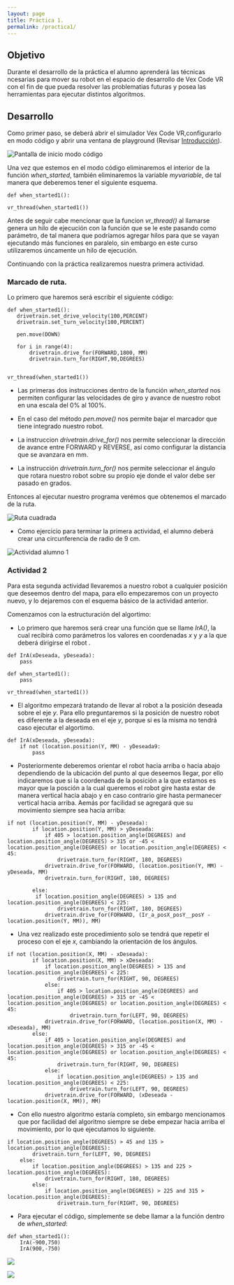 ```yaml
---
layout: page
title: Práctica 1.
permalink: /practica1/
---
```


## Objetivo
Durante el desarrollo de la práctica el alumno aprenderá las técnicas ncesarias para mover su robot en el espacio de desarrollo de Vex Code VR con el fin de que pueda resolver las problematias futuras y posea las herramientas para ejecutar distintos algoritmos.

## Desarrollo

Como primer paso, se deberá abrir el simulador Vex Code VR,configurarlo en modo código y abrir una ventana de playground (Revisar [Introducción](https://yocoyani1.github.io/PracticasRoboticaMovil/introduccion)).

![Pantalla de inicio modo código](https://i.imgur.com/17uyy3g.jpg "Pantalla de inicio modo código")

Una vez que estemos en el modo código eliminaremos el interior de la función *when_started*, también eliminaremos la variable *myvariable*, de tal manera que deberemos tener el siguiente esquema.

~~~
def when_started1():

vr_thread(when_started1())
~~~

Antes de seguir cabe mencionar que la funcion *vr_thread()* al llamarse genera un hilo de ejecución con la función que se le este pasando como parámetro, de tal manera que podríamos agregar hilos para que se vayan ejecutando más funciones en paralelo, sin embargo en este curso utilizaremos úncamente un hilo de ejecución.

Continuando con la práctica realizaremos nuestra primera actividad.

### Marcado de ruta.

Lo primero que haremos será escribir el siguiente código:
~~~
def when_started1():
   drivetrain.set_drive_velocity(100,PERCENT)
   drivetrain.set_turn_velocity(100,PERCENT)

   pen.move(DOWN)

   for i in range(4):
       drivetrain.drive_for(FORWARD,1800, MM)
       drivetrain.turn_for(RIGHT,90,DEGREES)


vr_thread(when_started1())
~~~

- Las primeras dos instrucciones dentro de la función *when_started* nos permiten configurar las velocidades de giro y avance de nuestro robot en una escala del 0% al 100%.

- En el caso del método *pen.move()* nos permite bajar el marcador que tiene integrado nuestro robot.

- La instruccion *drivetrain.drive_for()* nos permite seleccionar la dirección de avance entre FORWARD y REVERSE, así como configurar la distancia que se avanzara en mm.

- La instrucción *drivetrain.turn_for()* nos permite seleccionar el ángulo que rotara nuestro robot sobre su propio eje donde el valor debe ser pasado en grados.

Entonces al ejecutar nuestro programa verémos que obtenemos el marcado de la ruta.

![Ruta cuadrada](https://i.imgur.com/07JTanC.jpg "Primer ruta")

- Como ejercicio para terminar la primera actividad, el alumno deberá crear una circunferencia de radio de 9 cm.

![Actividad alumno 1](https://i.imgur.com/tqduxN4.jpg "Actividad alumno 1")

### Actividad 2

Para esta segunda actividad llevaremos a nuestro robot a cualquier posición que deseemos dentro del mapa, para ello empezaremos con un proyecto nuevo, y lo dejaremos con el esquema básico de la actividad anterior.

Comenzamos con la estructuración del algortimo:

- Lo primero que haremos será crear una función que se llame *IrA()*, la cual recibirá como parámetros los valores en coordenadas *x* y *y* a la que deberá dirigirse el robot .

~~~
def IrA(xDeseada, yDeseada):
    pass

def when_started1():
    pass

vr_thread(when_started1())
~~~

- El algoritmo empezará tratando de llevar al robot a la posición deseada sobre el eje *y*. Para ello preguntaremos si la posición de nuestro robot es diferente a la deseada en el eje *y*, porque si es la misma no tendrá caso ejecutar el algortimo.

~~~
def IrA(xDeseada, yDeseada):
    if not (location.position(Y, MM) - yDeseada9:
        pass
~~~

- Posteriormente deberemos orientar el robot hacia arriba o hacia abajo dependiendo de la ubicación del punto al que deseemos llegar, por ello indicaremos que si la coordenada de la posición a la que estamos es mayor que la posción a la cual queremos el robot gire hasta estar de manera vertical hacia abajo y en caso contrario gire hasta permanecer vertical hacia arriba. Aemás por facilidad se agregará que su movimiento siempre sea hacia arriba:

~~~
if not (location.position(Y, MM) - yDeseada):
        if location.position(Y, MM) > yDeseada:
            if 405 > location.position_angle(DEGREES) and location.position_angle(DEGREES) > 315 or -45 < location.position_angle(DEGREES) or location.position_angle(DEGREES) < 45:
                drivetrain.turn_for(RIGHT, 180, DEGREES)
            drivetrain.drive_for(FORWARD, (location.position(Y, MM) - yDeseada, MM)
            drivetrain.turn_for(RIGHT, 180, DEGREES)

        else:
         if location.position_angle(DEGREES) > 135 and location.position_angle(DEGREES) < 225:
                drivetrain.turn_for(RIGHT, 180, DEGREES)
            drivetrain.drive_for(FORWARD, (Ir_a_posX_posY__posY - location.position(Y, MM)), MM)
~~~

- Una vez realizado este procedimiento solo se tendrá que repetir el proceso con el eje *x*, cambiando la orientación de los ángulos.

~~~
if not (location.position(X, MM) - xDeseada):
        if location.position(X, MM) > xDeseada:
            if location.position_angle(DEGREES) > 135 and location.position_angle(DEGREES) < 225:
                drivetrain.turn_for(RIGHT, 90, DEGREES)
            else:
                if 405 > location.position_angle(DEGREES) and location.position_angle(DEGREES) > 315 or -45 < location.position_angle(DEGREES) or location.position_angle(DEGREES) < 45:
                    drivetrain.turn_for(LEFT, 90, DEGREES)
            drivetrain.drive_for(FORWARD, (location.position(X, MM) - xDeseada), MM)
        else:
            if 405 > location.position_angle(DEGREES) and location.position_angle(DEGREES) > 315 or -45 < location.position_angle(DEGREES) or location.position_angle(DEGREES) < 45:
                drivetrain.turn_for(RIGHT, 90, DEGREES)
            else:
                if location.position_angle(DEGREES) > 135 and location.position_angle(DEGREES) < 225:
                    drivetrain.turn_for(LEFT, 90, DEGREES)
            drivetrain.drive_for(FORWARD, (xDeseada - location.position(X, MM)), MM) 
~~~

- Con ello nuestro algoritmo estaría completo, sin embargo mencionamos que por facilidad del algoritmo siempre se debe empezar hacia arriba el movimiento, por lo que ejecutamos lo siguiente.

~~~
if location.position_angle(DEGREES) > 45 and 135 > location.position_angle(DEGREES):
        drivetrain.turn_for(LEFT, 90, DEGREES)
    else:
        if location.position_angle(DEGREES) > 135 and 225 > location.position_angle(DEGREES):
            drivetrain.turn_for(RIGHT, 180, DEGREES)
        else:
            if location.position_angle(DEGREES) > 225 and 315 > location.position_angle(DEGREES):
                drivetrain.turn_for(RIGHT, 90, DEGREES)
~~~
- Para ejecutar el código, simplemente se debe llamar a la función dentro de *when_started*:

~~~
def when_started1():
    IrA(-900,750)
    IrA(900,-750)
~~~

![](https://i.imgur.com/JYWEBlM.jpg)

![](https://i.imgur.com/Gma1Za4.jpg)

